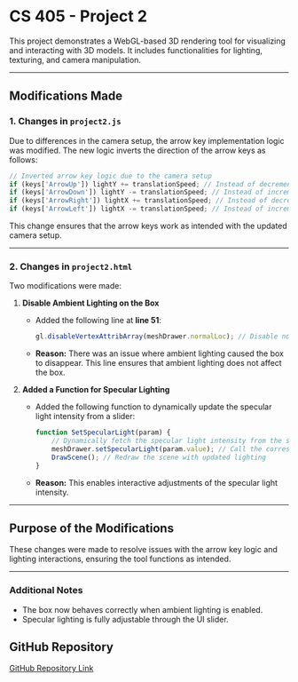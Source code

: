 # CS 405 - Project 2

This project demonstrates a WebGL-based 3D rendering tool for visualizing and interacting with 3D models. It includes functionalities for lighting, texturing, and camera manipulation.

---

## **Modifications Made**

### **1. Changes in `project2.js`**
Due to differences in the camera setup, the arrow key implementation logic was modified. The new logic inverts the direction of the arrow keys as follows:

```javascript
// Inverted arrow key logic due to the camera setup
if (keys['ArrowUp']) lightY += translationSpeed; // Instead of decrementing, it now increments
if (keys['ArrowDown']) lightY -= translationSpeed; // Instead of incrementing, it now decrements
if (keys['ArrowRight']) lightX += translationSpeed; // Instead of decrementing, it now increments
if (keys['ArrowLeft']) lightX -= translationSpeed; // Instead of incrementing, it now decrements
```

This change ensures that the arrow keys work as intended with the updated camera setup.

---

### **2. Changes in `project2.html`**
Two modifications were made:

1. **Disable Ambient Lighting on the Box**  
   - Added the following line at **line 51**:
     ```javascript
     gl.disableVertexAttribArray(meshDrawer.normalLoc); // Disable normals for the box
     ```
   - **Reason:** There was an issue where ambient lighting caused the box to disappear. This line ensures that ambient lighting does not affect the box.

2. **Added a Function for Specular Lighting**  
   - Added the following function to dynamically update the specular light intensity from a slider:
     ```javascript
     function SetSpecularLight(param) {
         // Dynamically fetch the specular light intensity from the slider
         meshDrawer.setSpecularLight(param.value); // Call the corresponding MeshDrawer method
         DrawScene(); // Redraw the scene with updated lighting
     }
     ```
   - **Reason:** This enables interactive adjustments of the specular light intensity.

---

## **Purpose of the Modifications**
These changes were made to resolve issues with the arrow key logic and lighting interactions, ensuring the tool functions as intended.

---

### **Additional Notes**
- The box now behaves correctly when ambient lighting is enabled.
- Specular lighting is fully adjustable through the UI slider.

## GitHub Repository
[GitHub Repository Link](https://github.com/Mustyyyyyy/Project2_CS405)


